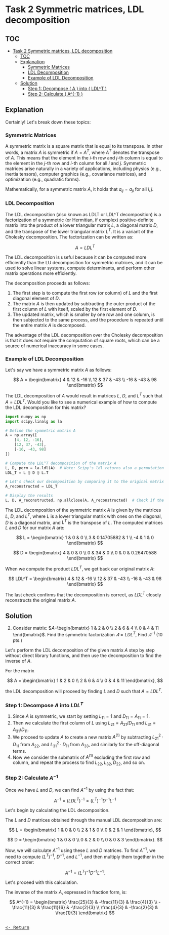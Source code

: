 # Task 2 Symmetric matrices, LDL decomposition

## TOC

- [Task 2 Symmetric matrices, LDL decomposition](#task-2-symmetric-matrices-ldl-decomposition)
  - [TOC](#toc)
  - [Explanation](#explanation)
    - [Symmetric Matrices](#symmetric-matrices)
    - [LDL Decomposition](#ldl-decomposition)
    - [Example of LDL Decomposition](#example-of-ldl-decomposition)
  - [Solution](#solution)
    - [Step 1: Decompose ( A ) into ( LDL^T )](#step-1-decompose--a--into--ldlt-)
    - [Step 2: Calculate ( A^{-1} )](#step-2-calculate--a-1-)

## Explanation

Certainly! Let's break down these topics:

### Symmetric Matrices

A symmetric matrix is a square matrix that is equal to its transpose. In other words, a matrix $A$ is symmetric if $A = A^T$, where $A^T$ denotes the transpose of $A$. This means that the element in the $i$-th row and $j$-th column is equal to the element in the $j$-th row and $i$-th column for all $i$ and $j$. Symmetric matrices arise naturally in a variety of applications, including physics (e.g., inertia tensors), computer graphics (e.g., covariance matrices), and optimization (e.g., quadratic forms).

Mathematically, for a symmetric matrix $A$, it holds that $a_{ij} = a_{ji}$ for all $i, j$.

### LDL Decomposition

The LDL decomposition (also known as LDLT or LDL^T decomposition) is a factorization of a symmetric (or Hermitian, if complex) positive-definite matrix into the product of a lower triangular matrix $L$, a diagonal matrix $D$, and the transpose of the lower triangular matrix $L^T$. It is a variant of the Cholesky decomposition. The factorization can be written as:

$$
A = LDL^T
$$

The LDL decomposition is useful because it can be computed more efficiently than the LU decomposition for symmetric matrices, and it can be used to solve linear systems, compute determinants, and perform other matrix operations more efficiently.

The decomposition proceeds as follows:

1. The first step is to compute the first row (or column) of $L$ and the first diagonal element of $D$.
2. The matrix $A$ is then updated by subtracting the outer product of the first column of $L$ with itself, scaled by the first element of $D$.
3. The updated matrix, which is smaller by one row and one column, is then subjected to the same process, and the procedure is repeated until the entire matrix $A$ is decomposed.

The advantage of the LDL decomposition over the Cholesky decomposition is that it does not require the computation of square roots, which can be a source of numerical inaccuracy in some cases.

### Example of LDL Decomposition

Let's say we have a symmetric matrix $A$ as follows:

$$
A = \begin{bmatrix}
4 & 12 & -16 \\
12 & 37 & -43 \\
-16 & -43 & 98
\end{bmatrix}
$$

The LDL decomposition of $A$ would result in matrices $L$, $D$, and $L^T$ such that $A = LDL^T$. Would you like to see a numerical example of how to compute the LDL decomposition for this matrix?

```python
import numpy as np
import scipy.linalg as la

# Define the symmetric matrix A
A = np.array([
    [4, 12, -16],
    [12, 37, -43],
    [-16, -43, 98]
])

# Compute the LDL^T decomposition of the matrix A
L, D, perm = la.ldl(A)  # Note: Scipy's ldl returns also a permutation matrix due to pivoting
LDL_T = L @ D @ L.T

# Let's check our decomposition by comparing it to the original matrix A.
A_reconstructed = LDL_T

# Display the results
L, D, A_reconstructed, np.allclose(A, A_reconstructed)  # Check if the decomposition reconstructs A
```

The LDL decomposition of the symmetric matrix $A$ is given by the matrices $L$, $D$, and $L^T$, where $L$ is a lower triangular matrix with ones on the diagonal, $D$ is a diagonal matrix, and $L^T$ is the transpose of $L$. The computed matrices $L$ and $D$ for our matrix $A$ are:

$$
L = \begin{bmatrix}
1 & 0 & 0 \\
3 & 0.14705882 & 1 \\
-4 & 1 & 0
\end{bmatrix}
$$

$$
D = \begin{bmatrix}
4 & 0 & 0 \\
0 & 34 & 0 \\
0 & 0 & 0.26470588
\end{bmatrix}
$$

When we compute the product $LDL^T$, we get back our original matrix $A$:

$$
LDL^T = \begin{bmatrix}
4 & 12 & -16 \\
12 & 37 & -43 \\
-16 & -43 & 98
\end{bmatrix}
$$

The last check confirms that the decomposition is correct, as $LDL^T$ closely reconstructs the original matrix $A$.

## Solution

2. Consider matrix: $𝐴=\begin{bmatrix}
   1 & 2 & 0 \\
   2 & 6 & 4 \\
   0 & 4 & 11
   \end{bmatrix}$. Find the symmetric factorization $𝐴=LDL^T$, Find $𝐴^{-1}$ (10 pts.)

Let's perform the LDL decomposition of the given matrix $A$ step by step without direct library functions, and then use the decomposition to find the inverse of $A$.

For the matrix

$$
A = \begin{bmatrix}
1 & 2 & 0 \\
2 & 6 & 4 \\
0 & 4 & 11
\end{bmatrix},
$$

the LDL decomposition will proceed by finding $L$ and $D$ such that $A = LDL^T$.

### Step 1: Decompose $A$ into $LDL^T$

1. Since $A$ is symmetric, we start by setting $L_{11} = 1$ and $D_{11} = A_{11} = 1$.
2. Then we calculate the first column of $L$ using $L_{21} = A_{21} / D_{11}$ and $L_{31} = A_{31} / D_{11}$.
3. We proceed to update $A$ to create a new matrix $A^{(1)}$ by subtracting $L_{21}^2 \cdot D_{11}$ from $A_{22}$, and $L_{31}^2 \cdot D_{11}$ from $A_{33}$, and similarly for the off-diagonal terms.
4. Now we consider the submatrix of $A^{(1)}$ excluding the first row and column, and repeat the process to find $L_{22}, L_{32}, D_{22}$, and so on.

### Step 2: Calculate $A^{-1}$

Once we have $L$ and $D$, we can find $A^{-1}$ by using the fact that:

$$
A^{-1} = (LDL^T)^{-1} = (L^T)^{-1} D^{-1} L^{-1}
$$

Let's begin by calculating the LDL decomposition.

The $L$ and $D$ matrices obtained through the manual LDL decomposition are:

$$
L = \begin{bmatrix}
1 & 0 & 0 \\
2 & 1 & 0 \\
0 & 2 & 1
\end{bmatrix},
$$

$$
D = \begin{bmatrix}
1 & 0 & 0 \\
0 & 2 & 0 \\
0 & 0 & 3
\end{bmatrix}.
$$

Now, we will calculate $A^{-1}$ using these $L$ and $D$ matrices. To find $A^{-1}$, we need to compute $(L^T)^{-1}$, $D^{-1}$, and $L^{-1}$, and then multiply them together in the correct order:

$$
A^{-1} = (L^T)^{-1} D^{-1} L^{-1}.
$$

Let's proceed with this calculation.

The inverse of the matrix $A$, expressed in fraction form, is:

$$
A^{-1} = \begin{bmatrix}
\frac{25}{3} & -\frac{11}{3} & \frac{4}{3} \\
-\frac{11}{3} & \frac{11}{6} & -\frac{2}{3} \\
\frac{4}{3} & -\frac{2}{3} & \frac{1}{3}
\end{bmatrix}
$$

[<kbd><br><- Return<br></kbd>](../RetakePrep.md)
